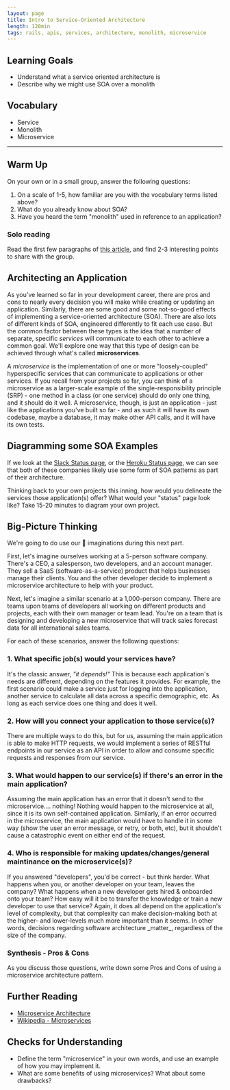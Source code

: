 ```yaml
---
layout: page
title: Intro to Service-Oriented Architecture
length: 120min
tags: rails, apis, services, architecture, monolith, microservice
---
```


## Learning Goals
* Understand what a service oriented architecture is
* Describe why we might use SOA over a monolith

## Vocabulary
* Service
* Monolith
* Microservice

----

## Warm Up
On your own or in a small group, answer the following questions: 

1. On a scale of 1-5, how familiar are you with the vocabulary terms listed above? 
2. What do you already know about SOA?
3. Have you heard the term "monolith" used in reference to an application? 


### Solo reading
Read the first few paragraphs of [this article](https://aws.amazon.com/what-is/service-oriented-architecture/), and find 2-3 interesting points to share with the group. 

## Architecting an Application
As you've learned so far in your development career, there are pros and cons to nearly every decision you will make while creating or updating an application. Similarly, there are some good and some not-so-good effects of implementing a service-oriented architecture (SOA). There are also lots of different kinds of SOA, engineered differently to fit each use case. But the common factor between these types is the idea that a number of separate, specific _services_ will communicate to each other to achieve a common goal. We'll explore one way that this type of design can be achieved through what's called **microservices**. 

A _microservice_ is the implementation of one or more "loosely-coupled" hyperspecific services that can communicate to applications or other services. If you recall from your projects so far, you can think of a microservice as a larger-scale example of the single-responsibility principle (SRP) - one method in a class (or one service) should do only one thing, and it should do it well. 
A microservice, though, is just an application - just like the applications you've built so far - and as such it will have its own codebase, maybe a database, it may make other API calls, and it will have its own tests. 


## Diagramming some SOA Examples
If we look at the [Slack Status page](https://status.slack.com/), or the [Heroku Status page](https://status.heroku.com/), we can see that both of these companies likely use some form of SOA patterns as part of their architecture. 

Thinking back to your own projects this inning, how would you delineate the services those application(s) offer? What would your "status" page look like? Take 15-20 minutes to diagram your own project. 

## Big-Picture Thinking
We're going to do use our 🌈 imaginations during this next part. 

First, let's imagine ourselves working at a 5-person software company. There's a CEO, a salesperson, two developers, and an account manager. They sell a SaaS (software-as-a-service) product that helps businesses manage their clients. You and the other developer decide to implement a microservice architecture to help with your product. 

Next, let's imagine a similar scenario at a 1,000-person company. There are teams upon teams of developers all working on different products and projects, each with their own manager or team lead. You're on a team that is designing and developing a new microservice that will track sales forecast data for all international sales teams. 

For each of these scenarios, answer the following questions: 

<section class="answer">
<h3>1. What specific job(s) would your services have?</h3>
<div>
It's the classic answer, <em>"it depends!"</em> This is because each application's needs are different, depending on the features it provides. For example, the first scenario could make a service just for logging into the application, another service to calculate all data across a specific demographic, etc. As long as each service does one thing and does it well. 
</div>
</section>
<section class="answer">
<h3>2. How will you connect your application to those service(s)?</h3>
<div>
There are multiple ways to do this, but for us, assuming the main application is able to make HTTP requests, we would implement a series of RESTful endpoints in our service as an API in order to allow and consume specific requests and responses from our service. 
</div>
</section>
<section class="answer">
<h3>3. What would happen to our service(s) if there's an error in the main application? </h3>
<div>
Assuming the main application has an error that it doesn't send to the microservice.... nothing! Nothing would happen to the microservice at all, since it is its own self-contained application. Similarly, if an error occurred in the microservice, the main application would have to handle it in some way (show the user an error message, or retry, or both, etc), but it shouldn't cause a catastrophic event on either end of the request.
</div>
</section>
<section class="answer">
<h3>4. Who is responsible for making updates/changes/general maintinance on the microservice(s)?</h3>
<div>
If you answered "developers", you'd be correct - but think harder. What happens when you, or another developer on your team, leaves the company? What happens when a new developer gets hired & onboarded onto your team? How easy will it be to transfer the knowledge or train a new developer to use that service? Again, it does all depend on the application's level of complexity, but that complexity can make decision-making both at the higher- and lower-levels much more important than it seems. In other words, decisions regarding software architecture _matter_, regardless of the size of the company. 
</div>
</section>

### Synthesis - Pros & Cons
As you discuss those questions, write down some Pros and Cons of using a microservice architecture pattern. 


## Further Reading
* [Microservice Architecture](https://microservices.io/index.html)
* [Wikipedia - Microservices](https://en.wikipedia.org/wiki/Microservices)

## Checks for Understanding
* Define the term "microservice" in your own words, and use an example of how you may implement it. 
* What are some benefits of using microservices? What about some drawbacks?